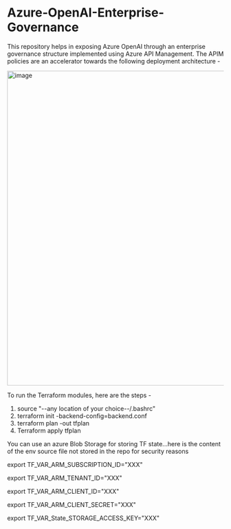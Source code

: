 # Azure-OpenAI-Enterprise-Governance

This repository helps in exposing Azure OpenAI through an enterprise governance structure implemented using Azure API Management. The APIM policies are an accelerator towards the following deployment architecture - 

<img width="730" alt="image" src="https://github.com/Prosenjitd-84/Azure-OpenAI-Enterprise-Governance/assets/67834586/b788877a-72ff-4367-98ca-27866da37b03">



To run the Terraform modules, here are the steps - 

1. source "--any location of your choice--/.bashrc"
2. terraform init -backend-config=backend.conf
3. terraform plan -out tfplan
4. Terraform apply tfplan

You can use an azure Blob Storage for storing TF state...here is the content of the env source file not stored in the repo for security reasons

export TF_VAR_ARM_SUBSCRIPTION_ID="XXX"

export TF_VAR_ARM_TENANT_ID="XXX"

export TF_VAR_ARM_CLIENT_ID="XXX"

export TF_VAR_ARM_CLIENT_SECRET="XXX"

export TF_VAR_State_STORAGE_ACCESS_KEY="XXX"
